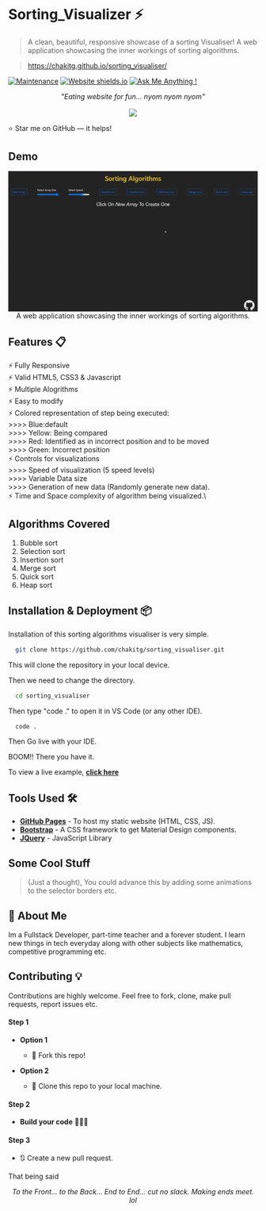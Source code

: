 # Sorting_Visualizer ⚡️ 

> A clean, beautiful, responsive showcase of a sorting Visualiser! A web application showcasing the inner workings of sorting algorithms.

> https://chakitg.github.io/sorting_visualiser/


[![Maintenance](https://img.shields.io/badge/maintained-yes-green.svg)](https://github.com//chakitg/chakitg.github.io/)
[![Website shields.io](https://img.shields.io/badge/website-up-yellow)](http://chakitg.github.io/)
[![Ask Me Anything !](https://img.shields.io/badge/ask%20me-linkedin-1abc9c.svg)](https://www.linkedin.com/in/chakit-gupta/)
<!-- [![License](http://img.shields.io/:license-mit-blue.svg?style=flat-square)](http://badges.mit-license.org) -->

_<p align="center">"Eating website for fun... nyom nyom nyom"</p>_

<div align="center" style="text-align:center; margin:auto;">
<img align="center" src="https://i.imgur.com/EgCvXyK.png" width="150"/>
</div>

:star: Star me on GitHub — it helps!

## Demo

<div align="center" style="text-align:center; margin:auto;">
<img align="center" src="./images/Visualize%20Sorting%20Algo%20-%20Google%20Chrome%202021-05-21%2020-21-08.gif" width="auto"/>
    A web application showcasing the inner workings of sorting algorithms.
</div>


## Features 📋
⚡️ Fully Responsive\
⚡️ Valid HTML5, CSS3 & Javascript\
⚡️ Multiple Alogrithms\
⚡️ Easy to modify\
⚡️ Colored representation of step being executed:\
\>>>> Blue:default\
\>>>> Yellow: Being compared\
\>>>> Red: Identified as in incorrect position and to be moved\
\>>>> Green: Incorrect position\
⚡ Controls for visualizations\
\>>>> Speed of visualization (5 speed levels)\
\>>>> Variable Data size\
\>>>> Generation of new data (Randomly generate new data).\
⚡️ Time and Space complexity of algorithm being visualized.\


## Algorithms Covered
1) Bubble sort
2) Selection sort
3) Insertion sort
4) Merge sort
5) Quick sort
6) Heap sort

## Installation & Deployment 📦

Installation of this sorting algorithms visualiser is very simple. 

```bash
  git clone https://github.com/chakitg/sorting_visualiser.git
```
This will clone the repository in your local device.

Then we need to change the directory.

```bash
  cd sorting_visualiser
```

Then type "code ." to open it in VS Code (or any other IDE).
```bash
  code .
```

Then Go live with your IDE.

BOOM!! There you have it.

To view a live example, **[click here](https://chakitg.github.io/sorting_visualiser/)**

## Tools Used 🛠️
* [<b>GitHub Pages</b>](https://github.com/chakitg/sorting_visualiser/settings/pages) - To host my static website (HTML, CSS, JS).
* [<b>Bootstrap</b>](https://getbootstrap.com/) - A CSS framework to get Material Design components.
* [<b>JQuery</b>](https://jquery.com/) - JavaScript Library

## Some Cool Stuff

> (Just a thought), You could advance this by adding some animations to the selector borders etc.

## 🚀 About Me
Im a Fullstack Developer, part-time teacher and a forever student. I learn new things in tech everyday along with other subjects like mathematics, competitive programming etc.

## Contributing 💡

Contributions are highly welcome. Feel free to fork, clone, make pull requests, report issues etc.

#### Step 1

- **Option 1**
    - 🍴 Fork this repo!

- **Option 2**
    - 👯 Clone this repo to your local machine.


#### Step 2

- **Build your code** 🔨🔨🔨

#### Step 3

- 🔃 Create a new pull request.


That being said
_<p align="center">To the Front... to the Back... End to End... cut no slack. Making ends meet. lol</p>_

